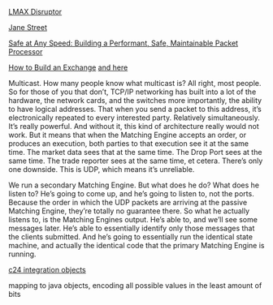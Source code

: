 [LMAX Disruptor](https://lmax-exchange.github.io/disruptor/)

[Jane Street](https://www.youtube.com/watch?v=eqkAaplKBc4&list=PLCiAikFFaMJoWyXnJ2BWpse5HuiYibNYs&ab_channel=JaneStreet)

[Safe at Any Speed: Building a Performant, Safe, Maintainable Packet Processor](https://www.youtube.com/watch?v=BysBMdx9w6k&t=198s&ab_channel=JaneStreet)

[How to Build an Exchange](https://www.youtube.com/watch?v=b1e4t2k2KJY&ab_channel=JaneStreet) [and here](https://www.janestreet.com/tech-talks/building-an-exchange/)

Multicast. How many people know what multicast is? All right, most people. So for those of you that don’t, TCP/IP networking has built into a lot of the hardware, the network cards, and the switches more importantly, the ability to have logical addresses. That when you send a packet to this address, it’s electronically repeated to every interested party. Relatively simultaneously. It’s really powerful. And without it, this kind of architecture really would not work. But it means that when the Matching Engine accepts an order, or produces an execution, both parties to that execution see it at the same time. The market data sees that at the same time. The Drop Port sees at the same time. The trade reporter sees at the same time, et cetera. There’s only one downside. This is UDP, which means it’s unreliable.

We run a secondary Matching Engine. But what does he do? What does he listen to? He’s going to come up, and he’s going to listen to, not the ports. Because the order in which the UDP packets are arriving at the passive Matching Engine, they’re totally no guarantee there. So what he actually listens to, is the Matching Engines output. He’s able to, and we’ll see some messages later. He’s able to essentially identify only those messages that the clients submitted. And he’s going to essentially run the identical state machine, and actually the identical code that the primary Matching Engine is running. 

[c24 integration objects](https://dslfin.org/slides/davies-dslfin-yadsl.pdf)

mapping to java objects, encoding all possible values in the least amount of bits
